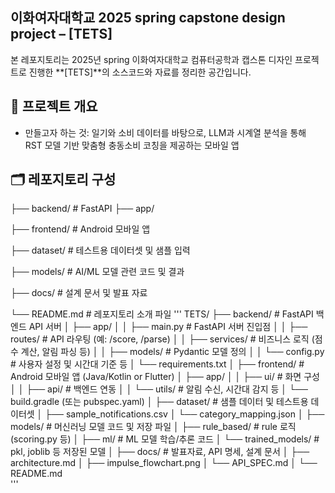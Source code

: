 ## 이화여자대학교 2025 spring capstone design project – [TETS]

본 레포지토리는 2025년 spring 이화여자대학교 컴퓨터공학과 캡스톤 디자인 프로젝트로 진행한 **[TETS]**의 소스코드와 자료를 정리한 공간입니다.

## 📌 프로젝트 개요

- 만들고자 하는 것: 일기와 소비 데이터를 바탕으로, LLM과 시계열 분석을 통해 RST 모델 기반 맞춤형 충동소비 코칭을 제공하는 모바일 앱

## 🗂️ 레포지토리 구성
├── backend/ # FastAPI 
    ├── app/
    
├── frontend/ # Android 모바일 앱

├── dataset/ # 테스트용 데이터셋 및 샘플 입력

├── models/ # AI/ML 모델 관련 코드 및 결과

├── docs/ # 설계 문서 및 발표 자료

└── README.md # 레포지토리 소개 파일
'''
TETS/
├── backend/  # FastAPI 백엔드 API 서버
│   ├── app/
│   │   ├── main.py            # FastAPI 서버 진입점
│   │   ├── routes/            # API 라우팅 (예: /score, /parse)
│   │   ├── services/          # 비즈니스 로직 (점수 계산, 알림 파싱 등)
│   │   ├── models/            # Pydantic 모델 정의
│   │   └── config.py          # 사용자 설정 및 시간대 기준 등
│   └── requirements.txt
│
├── frontend/  # Android 모바일 앱 (Java/Kotlin or Flutter)
│   ├── app/
│   │   ├── ui/                # 화면 구성
│   │   ├── api/               # 백엔드 연동
│   │   └── utils/             # 알림 수신, 시간대 감지 등
│   └── build.gradle (또는 pubspec.yaml)
│
├── dataset/  # 샘플 데이터 및 테스트용 데이터셋
│   ├── sample_notifications.csv
│   └── category_mapping.json
│
├── models/  # 머신러닝 모델 코드 및 저장 파일
│   ├── rule_based/            # rule 로직 (scoring.py 등)
│   ├── ml/                    # ML 모델 학습/추론 코드
│   └── trained_models/        # pkl, joblib 등 저장된 모델
│
├── docs/  # 발표자료, API 명세, 설계 문서
│   ├── architecture.md
│   ├── impulse_flowchart.png
│   └── API_SPEC.md
│
└── README.md           
'''
